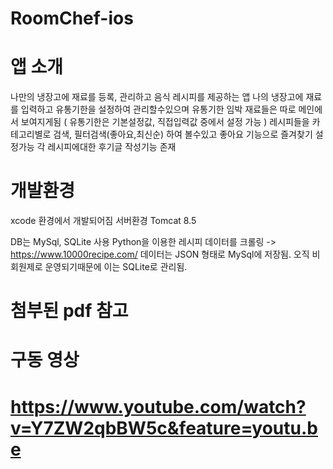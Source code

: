 # RoomChef-ios

# 앱 소개
나만의 냉장고에 재료를 등록, 관리하고 음식 레시피를 제공하는 앱
나의 냉장고에 재료를 입력하고 유통기한을 설정하여 관리할수있으며 유통기한 임박 재료들은 따로 메인에서 보여지게됨 ( 유통기한은 기본설정값, 직접입력값 중에서 설정 가능 )
레시피들을 카테고리별로 검색, 필터검색(좋아요,최신순) 하여 볼수있고 좋아요 기능으로 즐겨찾기 설정가능
각 레시피에대한 후기글 작성기능 존재

# 개발환경
xcode 환경에서 개발되어짐
서버환경 Tomcat 8.5

DB는 MySql, SQLite 사용
Python을 이용한 레시피 데이터를 크롤링  ->  https://www.10000recipe.com/
데이터는 JSON 형태로 MySql에 저장됨.
오직 비회원제로 운영되기때문에 이는 SQLite로 관리됨.

# 첨부된 pdf 참고

# 구동 영상
# https://www.youtube.com/watch?v=Y7ZW2qbBW5c&feature=youtu.be
